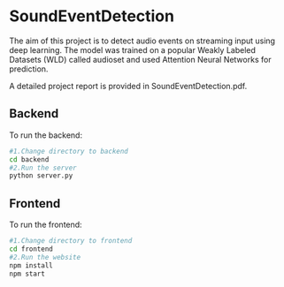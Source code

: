 # SoundEventDetection

The aim of this project is to detect audio events on streaming input using deep learning. The model was trained on a popular Weakly Labeled Datasets (WLD) called audioset and used Attention Neural Networks for prediction. 

A detailed project report is provided in SoundEventDetection.pdf.

## Backend
To run the backend:
```bash
#1.Change directory to backend
cd backend
#2.Run the server
python server.py
```

## Frontend
To run the frontend:
```bash
#1.Change directory to frontend
cd frontend
#2.Run the website
npm install
npm start
```